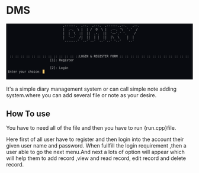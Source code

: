 # DMS

![Banner of DMS](https://raw.githubusercontent.com/rabiulrahat/DMS/main/banner.png)

It's a simple diary management system or can call simple note adding system.where you can add several file or note  as your desire.

## How To use

You have to need all of the file and then you have to run {run.cpp}file.

Here first of all user have to register and then login into the account their given user name and password.
When  fullfill the login requirement ,then a user able to go the next menu.And next a lots of option will appear
which will help them to add record ,view and read record, edit record and delete record.
